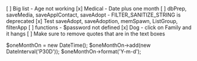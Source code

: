 
[ ] Big list - Age not working
[x] Medical - Date plus one month
[ ] dbPrep, saveMedia, saveApplContact, saveAdopt - FILTER_SANITIZE_STRING is deprecated
[x] Test saveAdopt, saveAdoption, memSpawn, ListGroup, filterApp
[ ] functions - $password not defined 
[x] Dog - click on Family and it hangs
[ ] Make sure to remove quotes that are in the text boxes

$oneMonthOn = new DateTime();
$oneMonthOn->add(new DateInterval('P30D'));
$oneMonthOn->format('Y-m-d');
